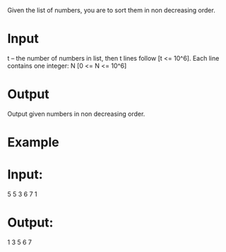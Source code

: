 Given the list of numbers, you are to sort them in non decreasing order.
# Input

t – the number of numbers in list, then t lines follow [t <= 10^6].
Each line contains one integer: N [0 <= N <= 10^6]

# Output
Output given numbers in non decreasing order.

# Example

# Input:

5
5
3
6
7
1

# Output:

1
3
5
6
7
